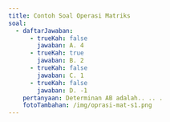 ```yaml
---
title: Contoh Soal Operasi Matriks
soal:
  - daftarJawaban:
      - trueKah: false
        jawaban: A. 4
      - trueKah: true
        jawaban: B. 2
      - trueKah: false
        jawaban: C. 1
      - trueKah: false
        jawaban: D. -1
    pertanyaan: Determinan AB adalah.. .. .
    fotoTambahan: /img/oprasi-mat-s1.png
---
```

